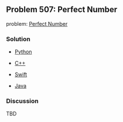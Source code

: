## Problem 507: Perfect Number

problem: [Perfect Number](https://leetcode.com/problems/perfect-number/)

### Solution

- [Python](../python/problem507.py)

- [C++](../cpp/problem507.cpp)

- [Swift](../swift/problem507.swift)

- [Java](../java/problem507.java)

### Discussion

TBD

